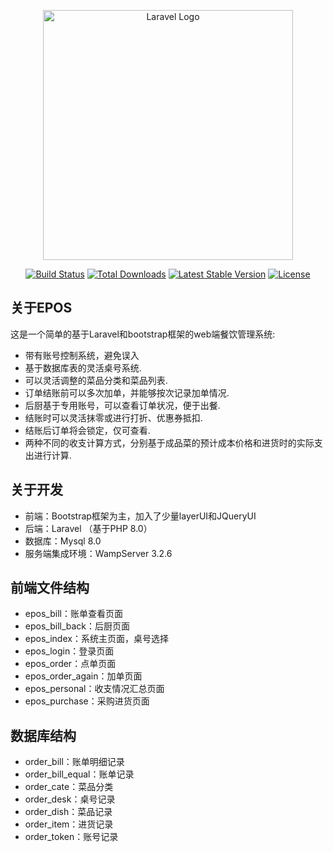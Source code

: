 <p align="center"><a href="https://laravel.com" target="_blank"><img src="https://raw.githubusercontent.com/laravel/art/master/logo-lockup/5%20SVG/2%20CMYK/1%20Full%20Color/laravel-logolockup-cmyk-red.svg" width="400" alt="Laravel Logo"></a></p>

<p align="center">
<a href="https://github.com/laravel/framework/actions"><img src="https://github.com/laravel/framework/workflows/tests/badge.svg" alt="Build Status"></a>
<a href="https://packagist.org/packages/laravel/framework"><img src="https://img.shields.io/packagist/dt/laravel/framework" alt="Total Downloads"></a>
<a href="https://packagist.org/packages/laravel/framework"><img src="https://img.shields.io/packagist/v/laravel/framework" alt="Latest Stable Version"></a>
<a href="https://packagist.org/packages/laravel/framework"><img src="https://img.shields.io/packagist/l/laravel/framework" alt="License"></a>
</p>


## 关于EPOS

这是一个简单的基于Laravel和bootstrap框架的web端餐饮管理系统:

- 带有账号控制系统，避免误入
- 基于数据库表的灵活桌号系统.
- 可以灵活调整的菜品分类和菜品列表.
- 订单结账前可以多次加单，并能够按次记录加单情况.
- 后厨基于专用账号，可以查看订单状况，便于出餐.
- 结账时可以灵活抹零或进行打折、优惠券抵扣.
- 结账后订单将会锁定，仅可查看.
- 两种不同的收支计算方式，分别基于成品菜的预计成本价格和进货时的实际支出进行计算.

## 关于开发

- 前端：Bootstrap框架为主，加入了少量layerUI和JQueryUI
- 后端：Laravel （基于PHP 8.0）
- 数据库：Mysql 8.0
- 服务端集成环境：WampServer 3.2.6

## 前端文件结构

- epos_bill：账单查看页面
- epos_bill_back：后厨页面
- epos_index：系统主页面，桌号选择
- epos_login：登录页面
- epos_order：点单页面
- epos_order_again：加单页面
- epos_personal：收支情况汇总页面
- epos_purchase：采购进货页面

## 数据库结构

- order_bill：账单明细记录
- order_bill_equal：账单记录
- order_cate：菜品分类
- order_desk：桌号记录
- order_dish：菜品记录
- order_item：进货记录
- order_token：账号记录
